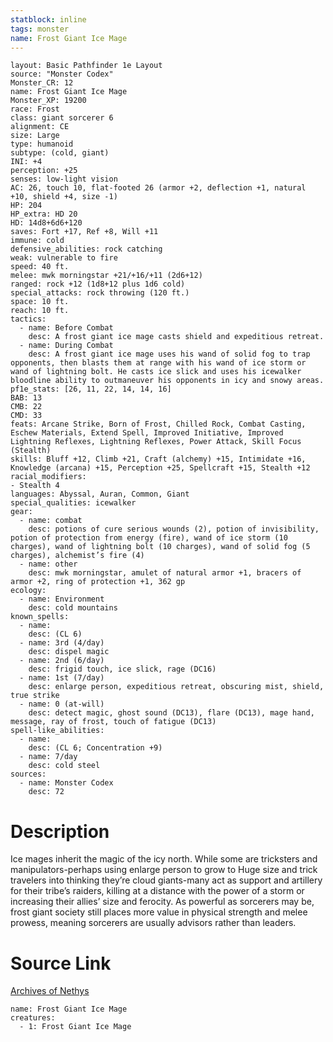```yaml
---
statblock: inline
tags: monster
name: Frost Giant Ice Mage
---
```

```statblock
layout: Basic Pathfinder 1e Layout
source: "Monster Codex"
Monster_CR: 12
name: Frost Giant Ice Mage
Monster_XP: 19200
race: Frost
class: giant sorcerer 6
alignment: CE
size: Large
type: humanoid
subtype: (cold, giant)
INI: +4
perception: +25
senses: low-light vision
AC: 26, touch 10, flat-footed 26 (armor +2, deflection +1, natural +10, shield +4, size -1)
HP: 204
HP_extra: HD 20
HD: 14d8+6d6+120
saves: Fort +17, Ref +8, Will +11
immune: cold
defensive_abilities: rock catching
weak: vulnerable to fire
speed: 40 ft.
melee: mwk morningstar +21/+16/+11 (2d6+12)
ranged: rock +12 (1d8+12 plus 1d6 cold)
special_attacks: rock throwing (120 ft.)
space: 10 ft.
reach: 10 ft.
tactics:
  - name: Before Combat
    desc: A frost giant ice mage casts shield and expeditious retreat.
  - name: During Combat
    desc: A frost giant ice mage uses his wand of solid fog to trap opponents, then blasts them at range with his wand of ice storm or wand of lightning bolt. He casts ice slick and uses his icewalker bloodline ability to outmaneuver his opponents in icy and snowy areas.
pf1e_stats: [26, 11, 22, 14, 14, 16]
BAB: 13
CMB: 22
CMD: 33
feats: Arcane Strike, Born of Frost, Chilled Rock, Combat Casting, Eschew Materials, Extend Spell, Improved Initiative, Improved Lightning Reflexes, Lightning Reflexes, Power Attack, Skill Focus (Stealth)
skills: Bluff +12, Climb +21, Craft (alchemy) +15, Intimidate +16, Knowledge (arcana) +15, Perception +25, Spellcraft +15, Stealth +12
racial_modifiers:
- Stealth 4
languages: Abyssal, Auran, Common, Giant
special_qualities: icewalker
gear:
  - name: combat
    desc: potions of cure serious wounds (2), potion of invisibility, potion of protection from energy (fire), wand of ice storm (10 charges), wand of lightning bolt (10 charges), wand of solid fog (5 charges), alchemist’s fire (4)
  - name: other
    desc: mwk morningstar, amulet of natural armor +1, bracers of armor +2, ring of protection +1, 362 gp
ecology:
  - name: Environment
    desc: cold mountains
known_spells:
  - name:
    desc: (CL 6)
  - name: 3rd (4/day)
    desc: dispel magic
  - name: 2nd (6/day)
    desc: frigid touch, ice slick, rage (DC16)
  - name: 1st (7/day)
    desc: enlarge person, expeditious retreat, obscuring mist, shield, true strike
  - name: 0 (at-will)
    desc: detect magic, ghost sound (DC13), flare (DC13), mage hand, message, ray of frost, touch of fatigue (DC13)
spell-like_abilities:
  - name:
    desc: (CL 6; Concentration +9)
  - name: 7/day
    desc: cold steel
sources:
  - name: Monster Codex
    desc: 72
```
# Description
Ice mages inherit the magic of the icy north. While some are tricksters and manipulators-perhaps using enlarge person to grow to Huge size and trick travelers into thinking they’re cloud giants-many act as support and artillery for their tribe’s raiders, killing at a distance with the power of a storm or increasing their allies’ size and ferocity. As powerful as sorcerers may be, frost giant society still places more value in physical strength and melee prowess, meaning sorcerers are usually advisors rather than leaders.
# Source Link
[Archives of Nethys](https://aonprd.com/MonsterDisplay.aspx?ItemName=Frost%20Giant%20Ice%20Mage)
```encounter-table
name: Frost Giant Ice Mage
creatures:
  - 1: Frost Giant Ice Mage
```
